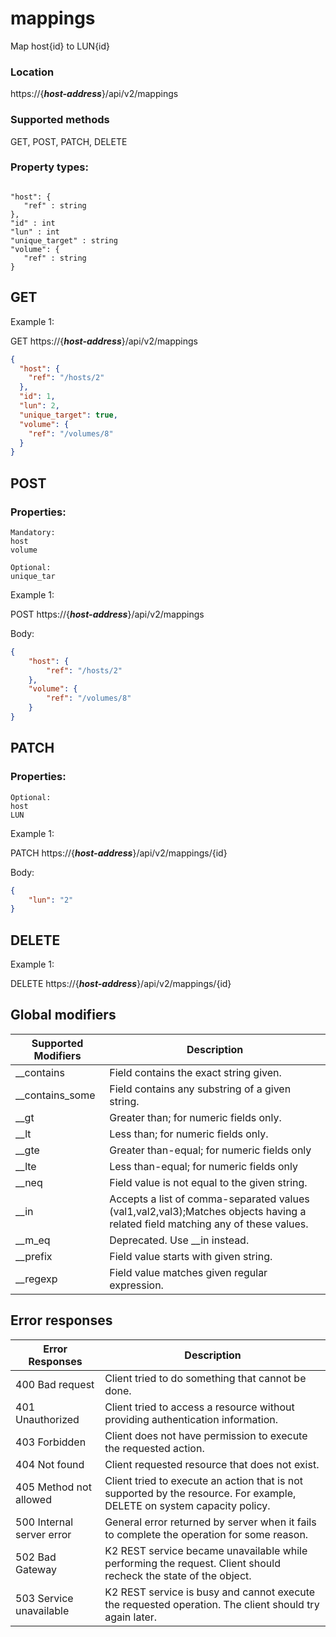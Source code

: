 # mappings

Map host{id} to LUN{id}

### Location
https://{***host-address***}/api/v2/mappings

### Supported methods
GET, POST, PATCH, DELETE

### Property types:
 ```text

"host": {
    "ref" : string
},
"id" : int
"lun" : int
"unique_target" : string
"volume": {
    "ref" : string
}
 ```

## GET

Example 1:

GET https://{***host-address***}/api/v2/mappings
```json
{
  "host": {
    "ref": "/hosts/2"
  },
  "id": 1,
  "lun": 2,
  "unique_target": true,
  "volume": {
    "ref": "/volumes/8"
  }
}
```

## POST

### Properties:
 ```text
Mandatory: 
host 
volume

Optional: 
unique_tar
 ```

Example 1:

POST https://{***host-address***}/api/v2/mappings

Body:
```json
{
    "host": {
        "ref": "/hosts/2"
    }, 
    "volume": {
        "ref": "/volumes/8"
    }
}
```

## PATCH

### Properties:
 ```text
Optional:
host
LUN
 ```


Example 1:

PATCH https://{***host-address***}/api/v2/mappings/{id}


Body:
```json
{
    "lun": "2"
}
```

## DELETE

Example 1:

DELETE https://{***host-address***}/api/v2/mappings/{id}


## Global modifiers
| Supported Modifiers	| Description|
|-----------------------|------------|
|__contains	|Field contains the exact string given.|
|__contains_some	|Field contains any substring of a given string.|
|__gt	|Greater than; for numeric fields only.|
|__lt	|Less than; for numeric fields only.|
|__gte	|Greater than-equal; for numeric fields only|
|__lte	|Less than-equal; for numeric fields only|
|__neq	|Field value is not equal to the given string.|
|__in	|Accepts a list of comma-separated values (val1,val2,val3);Matches objects having a related field matching any of these values.|
|__m_eq	|Deprecated. Use __in instead.|
|__prefix	|Field value starts with given string.|
|__regexp	|Field value matches given regular expression.|

## Error responses

| Error Responses	| Description |
|-------------------|-------------|
|400 Bad request	|Client tried to do something that cannot be done.
|401 Unauthorized	|Client tried to access a resource without providing authentication information.
|403 Forbidden	|Client does not have permission to execute the requested action.
|404 Not found	|Client requested resource that does not exist.
|405 Method not allowed	|Client tried to execute an action that is not supported by the resource. For example, DELETE on system capacity policy.
|500 Internal server error	|General error returned by server when it fails to complete the operation for some reason.
|502 Bad Gateway	|K2 REST service became unavailable while performing the request. Client should recheck the state of the object.
|503 Service unavailable	|K2 REST service is busy and cannot execute the requested operation. The client should try again later.

